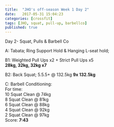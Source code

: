 ```yaml
---
title:  "JHO's off-season Week 1 Day 2"
date:   2017-05-31 15:04:23
categories: [crossfit]
tags: [JHO, squat, pull-up, barbellco]
published: true
---
```

Day 2- Squat, Pulls & Barbell Co

A: Tabata; Ring Support Hold & Hanging L-seat hold;  

B1: Weighted Pull Ups x2 + Strict Pull Ups x5  
**28kg, 32kg, 32kg x7**  

B2: Back Squat; 5.5.5+ @ 132.5kg
**9x 132.5kg**

C: Barbell Conditioning:  
For time:  
10 Squat Clean @ 74kg  
8 Squat Clean @ 81kg  
6 Squat Clean @ 88kg  
4 Squat Clean @ 92kg  
2 Squat Clean @ 97kg  
Score: **7:43**

[hswalk_link]: https://youtube.com/playlist?list=PLbV83TDhgPsHhFcOYMFKZ92r3cNWHZTMb

[link1]: https://www.t-nation.com/workouts/531-how-to-build-pure-strength